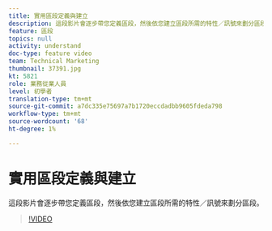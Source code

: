 ```yaml
---
title: 實用區段定義與建立
description: 這段影片會逐步帶您定義區段，然後依您建立區段所需的特性／訊號來劃分區段。
feature: 區段
topics: null
activity: understand
doc-type: feature video
team: Technical Marketing
thumbnail: 37391.jpg
kt: 5821
role: 業務從業人員
level: 初學者
translation-type: tm+mt
source-git-commit: a7dc335e75697a7b1720eccdadbb9605fdeda798
workflow-type: tm+mt
source-wordcount: '68'
ht-degree: 1%

---
```



# 實用區段定義與建立

這段影片會逐步帶您定義區段，然後依您建立區段所需的特性／訊號來劃分區段。

>[!VIDEO](https://video.tv.adobe.com/v/37391/?quality=12&learn=on)
